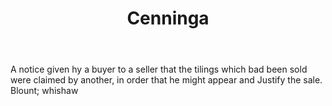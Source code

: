---
title: Cenninga
letter: C
permalink: "/definitions/bld-cenninga.html"
body: A notice given hy a buyer to a seller that the tilings which bad been sold were
  claimed by another, in order that he might appear and Justify the sale. Blount;
  whishaw
published_at: '2018-07-07'
source: Black's Law Dictionary 2nd Ed (1910)
layout: post
---